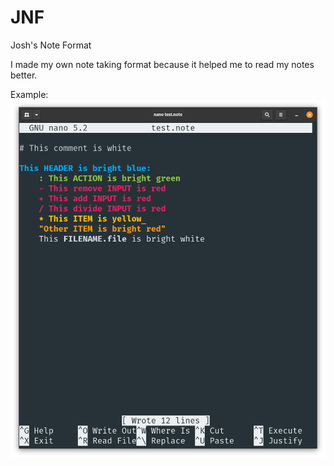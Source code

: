 # JNF
Josh's Note Format

I made my own note taking format because it helped me to read my notes better.

Example:
	![Image of gnome terminal with note taking format shown](https://github.com/drgnomage/JNF/blob/main/Screenshot%20from%202020-11-13%2023-59-13.png)
